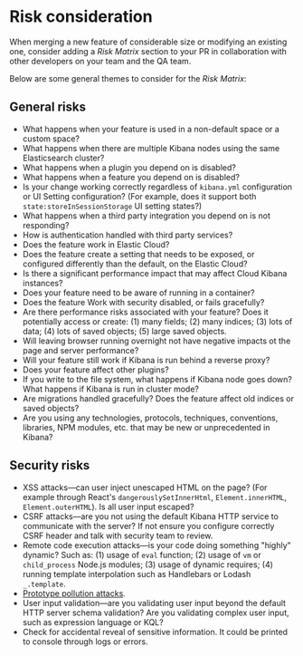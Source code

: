 # Risk consideration

When merging a new feature of considerable size or modifying an existing one,
consider adding a *Risk Matrix* section to your PR in collaboration with other
developers on your team and the QA team.

Below are some general themes to consider for the *Risk Matrix*:


## General risks

- What happens when your feature is used in a non-default space or a custom
  space?
- What happens when there are multiple Kibana nodes using the same Elasticsearch cluster?
- What happens when a plugin you depend on is disabled?
- What happens when a feature you depend on is disabled?
- Is your change working correctly regardless of `kibana.yml` configuration or
  UI Setting configuration? (For example, does it support both
  `state:storeInSessionStorage` UI setting states?)
- What happens when a third party integration you depend on is not responding?
- How is authentication handled with third party services?
- Does the feature work in Elastic Cloud?
- Does the feature create a setting that needs to be exposed, or configured
  differently than the default, on the Elastic Cloud?
- Is there a significant performance impact that may affect Cloud Kibana
  instances?
- Does your feature need to be aware of running in a container?
- Does the feature Work with security disabled, or fails gracefully?
- Are there performance risks associated with your feature? Does it potentially access or create:
  (1) many fields; (2) many indices; (3) lots of data; (4) lots of saved
  objects; (5) large saved objects.
- Will leaving browser running overnight not have negative impacts ot the page
  and server performance?
- Will your feature still work if Kibana is run behind a reverse proxy?
- Does your feature affect other plugins?
- If you write to the file system, what happens if Kibana node goes down? What
  happens if Kibana is run in cluster mode?
- Are migrations handled gracefully? Does the feature affect old indices or
  saved objects?
- Are you using any technologies, protocols, techniques, conventions, libraries,
  NPM modules, etc. that may be new or unprecedented in Kibana?


## Security risks

- XSS attacks&mdash;can user inject unescaped HTML on the page? (For example through
  React's `dangerouslySetInnerHtml`, `Element.innerHTML`, `Element.outerHTML`).
  Is all user input escaped?
- CSRF attacks&mdash;are you not using the default Kibana HTTP service to
  communicate with the server? If not ensure you configure correctly CSRF header
  and talk with security team to review.
- Remote code execution attacks&mdash;is your code doing something "highly"
  dynamic? Such as: (1) usage of `eval` function; (2) usage of `vm` or
  `child_process` Node.js modules; (3) usage of dynamic requires; (4) running
  template interpolation such as Handlebars or Lodash `_.template`.
- [Prototype pollution attacks](https://docs.google.com/document/d/19V-d9sb6IF-fbzF4iyiPpAropQNydCnoJApzSX5FdcI/edit?usp=sharing).
- User input validation&mdash;are you validating user input beyond the default
  HTTP server schema validation? Are you validating complex user input, such
  as expression language or KQL?
- Check for accidental reveal of sensitive information. It could be printed to
  console through logs or errors.
